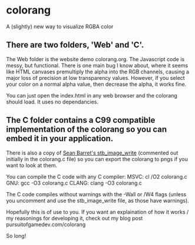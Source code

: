 # colorang
 A (slightly) new way to visualize RGBA color

 ## There are two folders, 'Web' and 'C'. 

 The Web folder is the website demo colorang.org. The Javascript code is messy, but functional. There is one main bug I know about, where it seems like HTML canvases premultiply the alpha into the RGB channels, causing a major loss of precision at low transparency values. However, if you select your color on a normal alpha value, then decrease the alpha, it works fine.

 You can just open the index.html in any web browser and the colorang should load. It uses no dependancies.

 ## The C folder contains a C99 compatible implementation of the colorang so you can embed it in your application. 
 There is also a copy of [Sean Barret's stb_image_write](https://github.com/nothings/stb/blob/master/stb_image_write.h) (commented out initially in the colorang.c file) so you can export the colorang to pngs if you want to look at them.

 You can compile the C code with any C compiler:
    MSVC:  cl /O2 colorang.c
    GNU:   gcc -O3 colorang.c
    CLANG: clang -O3 colorang.c 

 The C code compiles without warnings with the -Wall or /W4 flags (unless you uncomment and use the stb_image_write file, as those have warnings).

Hopefully this is of use to you. If you want an explaination of how it works / my reasonings for developing it, check out my blog post pursuitofgamedev.com/colorang

So long!
